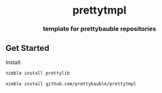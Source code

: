 <div align="center">
  
# prettytmpl
### template for prettybauble repositories

</div>

## Get Started
Install:
```bash
nimble install prettylib
```
```bash
nimble install github.com/prettybauble/prettytmpl
```
